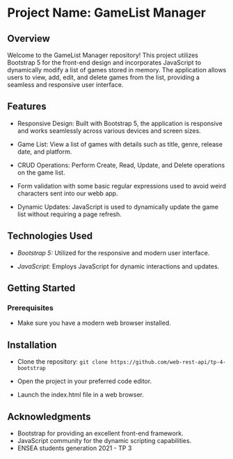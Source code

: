 # Project Name: GameList Manager

## Overview

Welcome to the GameList Manager repository! This project utilizes Bootstrap 5 for the front-end design and incorporates JavaScript to dynamically modify a list of games stored in memory. The application allows users to view, add, edit, and delete games from the list, providing a seamless and responsive user interface.

## Features

- Responsive Design: Built with Bootstrap 5, the application is responsive and works seamlessly across various devices and screen sizes.

- Game List: View a list of games with details such as title, genre, release date, and platform.

- CRUD Operations: Perform Create, Read, Update, and Delete operations on the game list.

- Form validation with some basic regular expressions used to avoid weird characters sent into our webb app.

- Dynamic Updates: JavaScript is used to dynamically update the game list without requiring a page refresh.

## Technologies Used

- _Bootstrap 5:_ Utilized for the responsive and modern user interface.

- _JavaScript:_ Employs JavaScript for dynamic interactions and updates.

## Getting Started

### Prerequisites

- Make sure you have a modern web browser installed.

## Installation

- Clone the repository:
  `git clone https://github.com/web-rest-api/tp-4-bootstrap`
- Open the project in your preferred code editor.

- Launch the index.html file in a web browser.

## Acknowledgments

- Bootstrap for providing an excellent front-end framework.
- JavaScript community for the dynamic scripting capabilities.
- ENSEA students generation 2021 - TP 3
